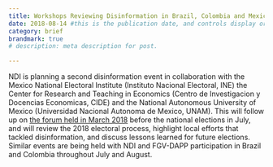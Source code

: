 ```yaml
---
title: Workshops Reviewing Disinformation in Brazil, Colombia and Mexico Elections
date: 2018-08-14 #this is the publication date, and controls display order.
category: brief
brandmark: true
# description: meta description for post.

---
```


NDI is planning a second disinformation event in collaboration with the Mexico National Electoral Institute (Instituto Nacional Electoral, INE) the Center for Research and Teaching in Economics (Centro de Investigacion y Docencias Economicas, CIDE) and the National Autonomous University of Mexico (Universidad Nacional Autonoma de Mexico, UNAM). This will follow up on [the forum held in March 2018][link] before the national elections in July, and will review the 2018 electoral process, highlight local efforts that tackled disinformation, and discuss lessons learned for future elections. Similar events are being held with NDI and FGV-DAPP participation in Brazil and Colombia throughout July and August.

[link]: https://www.ndi.org/our-stories/conference-mexico-tackles-issue-disinformation-ahead-elections-july